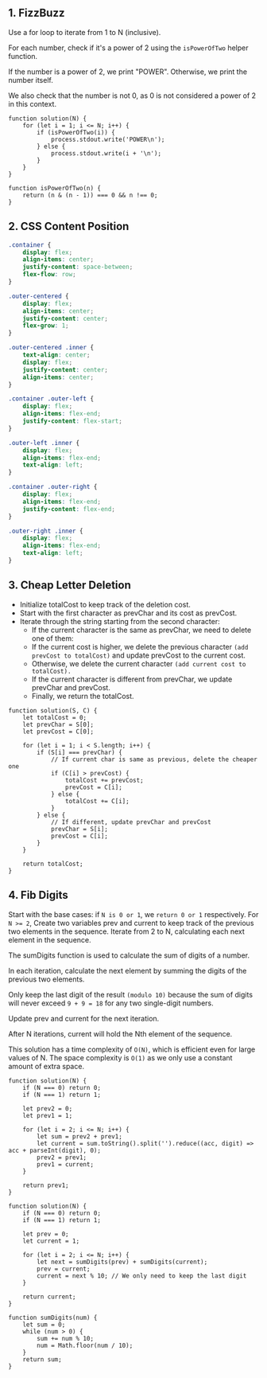 ## 1. FizzBuzz

Use a for loop to iterate from 1 to N (inclusive).

For each number, check if it's a power of 2 using the `isPowerOfTwo` helper function.

If the number is a power of 2, we print "POWER". Otherwise, we print the number itself.

We also check that the number is not 0, as 0 is not considered a power of 2 in this context.

```JS
function solution(N) {
    for (let i = 1; i <= N; i++) {
        if (isPowerOfTwo(i)) {
            process.stdout.write('POWER\n');
        } else {
            process.stdout.write(i + '\n');
        }
    }
}

function isPowerOfTwo(n) {
    return (n & (n - 1)) === 0 && n !== 0;
}
```

## 2. CSS Content Position

```CSS
.container {
    display: flex;
    align-items: center;
    justify-content: space-between;
    flex-flow: row;
}

.outer-centered {
    display: flex;
    align-items: center;
    justify-content: center;
    flex-grow: 1;
}

.outer-centered .inner {
    text-align: center;
    display: flex;
    justify-content: center;
    align-items: center;
}

.container .outer-left {
    display: flex;
    align-items: flex-end;
    justify-content: flex-start;
}

.outer-left .inner {
    display: flex;
    align-items: flex-end;
    text-align: left;
}

.container .outer-right {
    display: flex;
    align-items: flex-end;
    justify-content: flex-end;
}

.outer-right .inner {
    display: flex;
    align-items: flex-end;
    text-align: left;
}

```

## 3. Cheap Letter Deletion

* Initialize totalCost to keep track of the deletion cost.
* Start with the first character as prevChar and its cost as prevCost.
* Iterate through the string starting from the second character:
    * If the current character is the same as prevChar, we need to delete one of them:
    * If the current cost is higher, we delete the previous character `(add prevCost to totalCost)` and update prevCost
      to the current cost.
    * Otherwise, we delete the current character `(add current cost to totalCost).`
    * If the current character is different from prevChar, we update prevChar and prevCost.
    * Finally, we return the totalCost.

```JS
function solution(S, C) {
    let totalCost = 0;
    let prevChar = S[0];
    let prevCost = C[0];

    for (let i = 1; i < S.length; i++) {
        if (S[i] === prevChar) {
            // If current char is same as previous, delete the cheaper one
            if (C[i] > prevCost) {
                totalCost += prevCost;
                prevCost = C[i];
            } else {
                totalCost += C[i];
            }
        } else {
            // If different, update prevChar and prevCost
            prevChar = S[i];
            prevCost = C[i];
        }
    }

    return totalCost;
}
```

## 4. Fib Digits

Start with the base cases: if `N is 0 or 1`, we `return 0 or 1` respectively.
For `N >= 2`, Create two variables prev and current to keep track of the previous two elements in the sequence.
Iterate from 2 to N, calculating each next element in the sequence.

The sumDigits function is used to calculate the sum of digits of a number.

In each iteration, calculate the next element by summing the digits of the previous two elements.

Only keep the last digit of the result `(modulo 10)` because the sum of digits will never exceed `9 + 9 = 18` for any
two single-digit numbers.

Update prev and current for the next iteration.

After N iterations, current will hold the Nth element of the sequence.

This solution has a time complexity of `O(N)`, which is efficient even for large values of N. The space complexity
is `O(1)` as we only use a constant amount of extra space.

```JS
function solution(N) {
    if (N === 0) return 0;
    if (N === 1) return 1;

    let prev2 = 0;
    let prev1 = 1;

    for (let i = 2; i <= N; i++) {
        let sum = prev2 + prev1;
        let current = sum.toString().split('').reduce((acc, digit) => acc + parseInt(digit), 0);
        prev2 = prev1;
        prev1 = current;
    }

    return prev1;
}

function solution(N) {
    if (N === 0) return 0;
    if (N === 1) return 1;

    let prev = 0;
    let current = 1;

    for (let i = 2; i <= N; i++) {
        let next = sumDigits(prev) + sumDigits(current);
        prev = current;
        current = next % 10; // We only need to keep the last digit
    }

    return current;
}

function sumDigits(num) {
    let sum = 0;
    while (num > 0) {
        sum += num % 10;
        num = Math.floor(num / 10);
    }
    return sum;
}

```